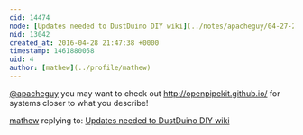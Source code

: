 ```yaml
---
cid: 14474
node: [Updates needed to DustDuino DIY wiki](../notes/apacheguy/04-27-2016/updates-needed-to-dustduino-diy-wiki)
nid: 13042
created_at: 2016-04-28 21:47:38 +0000
timestamp: 1461880058
uid: 4
author: [mathew](../profile/mathew)
---
```


[@apacheguy](/profile/apacheguy)  you may want to check out http://openpipekit.github.io/ for systems closer to what you describe!

[mathew](../profile/mathew) replying to: [Updates needed to DustDuino DIY wiki](../notes/apacheguy/04-27-2016/updates-needed-to-dustduino-diy-wiki)

